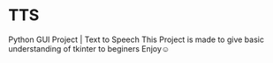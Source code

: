# TTS
Python GUI Project | Text to Speech
This Project is made to give basic understanding of tkinter to beginers
Enjoy☺
